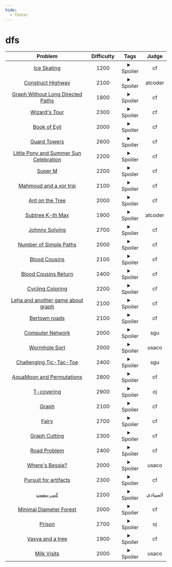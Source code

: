 ```yaml
--- 
hide:
  - footer
---
```

# dfs

| Problem | Difficulty | Tags | Judge | 
| :-----: | :----: | :----: | :----: | 
|[Ice Skating](https://codeforces.com/problemset/problem/217/A)|1200|<details> <summary>Spoiler</summary> <ul><li>dfs</li></ul> </details>|cf|
|[Construct Highway](https://atcoder.jp/contests/abc239/tasks/abc239_f)|2100|<details> <summary>Spoiler</summary> <ul><li>dfs</li></ul> </details>|atcoder|
|[Graph Without Long Directed Paths](https://codeforces.com/contest/1144/problem/F)|1800|<details> <summary>Spoiler</summary> <ul><li>dfs</li></ul> </details>|cf|
|[Wizard's Tour](https://codeforces.com/problemset/problem/858/F)|2300|<details> <summary>Spoiler</summary> <ul><li>dfs</li></ul> </details>|cf|
|[Book of Evil](https://codeforces.com/contest/337/problem/d)|2000|<details> <summary>Spoiler</summary> <ul><li>dfs</li></ul> </details>|cf|
|[Guard Towers](https://codeforces.com/problemset/problem/85/E)|2600|<details> <summary>Spoiler</summary> <ul><li>dfs</li></ul> </details>|cf|
|[Little Pony and Summer Sun Celebration](https://codeforces.com/problemset/problem/453/C)|2200|<details> <summary>Spoiler</summary> <ul><li>dfs</li></ul> </details>|cf|
|[Super M](https://codeforces.com/contest/592/problem/d)|2200|<details> <summary>Spoiler</summary> <ul><li>dfs</li></ul> </details>|cf|
|[Mahmoud and a xor trip](https://codeforces.com/problemset/problem/766/E)|2100|<details> <summary>Spoiler</summary> <ul><li>dfs</li></ul> </details>|cf|
|[Ant on the Tree](https://codeforces.com/problemset/problem/29/D?locale=en)|2000|<details> <summary>Spoiler</summary> <ul><li>dfs</li></ul> </details>|cf|
|[Subtree K-th Max](https://atcoder.jp/contests/abc239/tasks/abc239_e)|1900|<details> <summary>Spoiler</summary> <ul><li>dfs</li></ul> </details>|atcoder|
|[Johnny Solving](https://codeforces.com/problemset/problem/1103/C)|2700|<details> <summary>Spoiler</summary> <ul><li>dfs</li></ul> </details>|cf|
|[Number of Simple Paths](https://codeforces.com/contest/1454/problem/E)|2000|<details> <summary>Spoiler</summary> <ul><li>dfs</li></ul> </details>|cf|
|[Blood Cousins](https://codeforces.com/problemset/problem/208/E)|2100|<details> <summary>Spoiler</summary> <ul><li>dfs</li></ul> </details>|cf|
|[Blood Cousins Return](https://codeforces.com/problemset/problem/246/E)|2400|<details> <summary>Spoiler</summary> <ul><li>dfs</li></ul> </details>|cf|
|[Cycling Coloring](https://codeforces.com/problemset/problem/183/C)|2200|<details> <summary>Spoiler</summary> <ul><li>dfs</li></ul> </details>|cf|
|[Leha and another game about graph](https://codeforces.com/contest/841/problem/D)|2100|<details> <summary>Spoiler</summary> <ul><li>dfs</li></ul> </details>|cf|
|[Bertown roads](https://codeforces.com/contest/118/problem/E)|2100|<details> <summary>Spoiler</summary> <ul><li>dfs</li></ul> </details>|cf|
|[Computer Network](https://codeforces.com/problemsets/acmsguru/problem/99999/149)|2000|<details> <summary>Spoiler</summary> <ul><li>dfs</li></ul> </details>|sgu|
|[Wormhole Sort](http://www.usaco.org/index.php?page=viewproblem2&cpid=992v)|2000|<details> <summary>Spoiler</summary> <ul><li>dfs</li></ul> </details>|usaco|
|[Challenging Tic-Tac-Toe](https://codeforces.com/problemsets/acmsguru/problem/99999/289)|2400|<details> <summary>Spoiler</summary> <ul><li>dfs</li></ul> </details>|sgu|
|[AquaMoon and Permutations](https://codeforces.com/contest/1545/problem/C)|2800|<details> <summary>Spoiler</summary> <ul><li>dfs</li></ul> </details>|cf|
|[T-covering](https://oj.uz/problem/view/eJOI19_covering)|2900|<details> <summary>Spoiler</summary> <ul><li>dfs</li></ul> </details>|oj|
|[Graph](https://codeforces.com/contest/1387/problem/A)|2100|<details> <summary>Spoiler</summary> <ul><li>dfs</li></ul> </details>|cf|
|[Fairy](https://codeforces.com/contest/19/problem/E)|2700|<details> <summary>Spoiler</summary> <ul><li>dfs</li></ul> </details>|cf|
|[Graph Cutting](https://codeforces.com/contest/405/problem/E)|2300|<details> <summary>Spoiler</summary> <ul><li>dfs</li></ul> </details>|cf|
|[Road Problem](https://codeforces.com/contest/45/problem/h)|2400|<details> <summary>Spoiler</summary> <ul><li>dfs</li></ul> </details>|cf|
|[Where's Bessie?](http://www.usaco.org/index.php?page=viewproblem2&cpid=740)|2000|<details> <summary>Spoiler</summary> <ul><li>dfs</li></ul> </details>|usaco|
|[Pursuit for artifacts](https://codeforces.com/contest/652/problem/E)|2300|<details> <summary>Spoiler</summary> <ul><li>dfs</li></ul> </details>|cf|
|[کپی پیست](https://quera.org/problemset/3017/)|2200|<details> <summary>Spoiler</summary> <ul><li>dfs</li></ul> </details>|المپیادی|
|[Minimal Diameter Forest](https://codeforces.com/contest/1092/problem/E)|2000|<details> <summary>Spoiler</summary> <ul><li>dfs</li></ul> </details>|cf|
|[Prison](https://oj.uz/problem/view/BOI21_prison)|2700|<details> <summary>Spoiler</summary> <ul><li>dfs</li></ul> </details>|oj|
|[Vasya and a tree](https://codeforces.com/contest/1076/problem/E)|1900|<details> <summary>Spoiler</summary> <ul><li>dfs</li></ul> </details>|cf|
|[Milk Visits](http://www.usaco.org/index.php?page=viewproblem2&cpid=968)|2000|<details> <summary>Spoiler</summary> <ul><li>dfs</li></ul> </details>|usaco|
